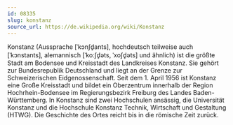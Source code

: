 ```yaml
---
id: 08335
slug: konstanz
source_url: https://de.wikipedia.org/wiki/Konstanz
---
```


Konstanz (Aussprache [ˈkɔnʃd̥ants], hochdeutsch teilweise auch [ˈkɔnstants], alemannisch [ˈkoːʃd̥əts, ˈxoʃd̥əts] und ähnlich) ist die größte Stadt am Bodensee und Kreisstadt des Landkreises Konstanz. Sie gehört zur Bundesrepublik Deutschland und liegt an der Grenze zur Schweizerischen Eidgenossenschaft. Seit dem 1. April 1956 ist Konstanz eine Große Kreisstadt und bildet ein Oberzentrum innerhalb der Region Hochrhein-Bodensee im Regierungsbezirk Freiburg des Landes Baden-Württemberg. In Konstanz sind zwei Hochschulen ansässig, die Universität Konstanz und die Hochschule Konstanz Technik, Wirtschaft und Gestaltung (HTWG). Die Geschichte des Ortes reicht bis in die römische Zeit zurück.
